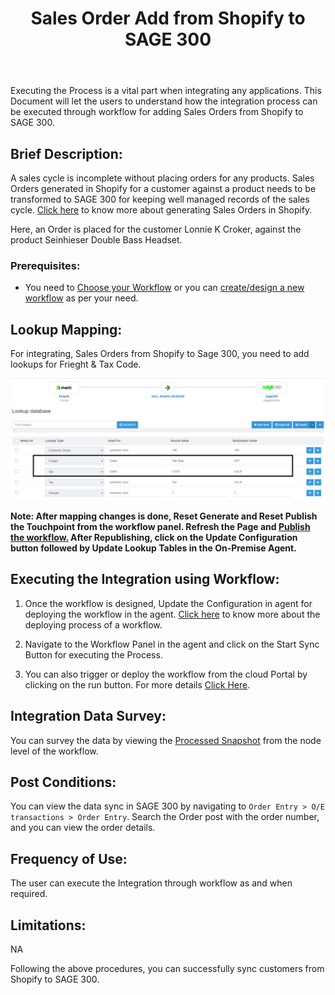 ﻿---
title: "Sales Order Add from Shopify to SAGE 300"
toc: true
tag: developers
category: "Integration/Sage-Shopify"
redirect_from: 
     - /Integration/Sage-Shopify/sales-order-add/
deprecated: 
    url: "/processflow/overview-of-processflow"
    title: "Overview of ProcessFlow"
menus: 
   shopifysageintegration:
        title: "Sales Order Add"
        icon: fa fa-wpexplorer
        identifier: shopifysageorderadd
---
Executing the Process is a vital part when integrating any applications. This Document will let the users to understand how the integration process can be executed through workflow for adding Sales Orders from Shopify to SAGE 300.

## Brief Description:

A sales cycle is incomplete without placing orders for any products. Sales Orders generated in Shopify for a customer against a product needs to be transformed to SAGE 300 for keeping well managed records of the sales cycle. [Click here](https://help.shopify.com/en/manual/orders/create-orders) to know more about generating Sales Orders in Shopify.

Here, an Order is placed for the customer Lonnie K Croker, against the product Seinhieser Double Bass Headset.

### Prerequisites: 

- You need to [Choose your Workflow](/workflow/steps-to-choose-your-workflow/) or you can [create/design a new workflow](/workflow/steps-to-create-your-first-workflow/) as per your need.

## Lookup Mapping:

For integrating, Sales Orders from Shopify to Sage 300, you need to add lookups for Frieght & Tax Code.

![orderadd3](/staticfiles/integration/SAGE300-Shopify/orderadd3.PNG)

**Note: After mapping changes is done, Reset Generate and Reset Publish the Touchpoint from the workflow panel. Refresh the Page and [Publish the workflow.](/workflow/deploying-and-executing/#publishing-a-workflow) After Republishing, click on the Update Configuration button followed by Update Lookup Tables in the On-Premise Agent.**

## Executing the Integration using Workflow:

1.	Once the workflow is designed, Update the Configuration in agent for deploying the workflow in the agent. [Click here](/workflow/deploying-and-executing/) to know more about the deploying process of a workflow.

2.	Navigate to the Workflow Panel in the agent and click on the Start Sync Button for executing the Process.

3.  You can also trigger or deploy the workflow from the cloud Portal by clicking on the run button. For more details [Click Here](/workflow/deploying-and-executing/#executing-the-workflow).

## Integration Data Survey:

You can survey the data by viewing the [Processed Snapshot](/workflow/list-of-snapshot/)  from the node level of the workflow.

## Post Conditions:
You can view the data sync in SAGE 300 by navigating to `Order Entry > O/E transactions > Order Entry`. Search the Order post with the order number, and you can view the order details.

## Frequency of Use:

The user can execute the Integration through workflow as and when required. 

## Limitations:
NA

Following the above procedures, you can successfully sync customers from Shopify to SAGE 300.